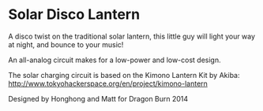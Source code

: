 Solar Disco Lantern
===================

A disco twist on the traditional solar lantern, this little guy will light your way at night, and bounce to your music!

An all-analog circuit makes for a low-power and low-cost design.

The solar charging circuit is based on the Kimono Lantern Kit by Akiba:
http://www.tokyohackerspace.org/en/project/kimono-lantern

Designed by Honghong and Matt for Dragon Burn 2014
